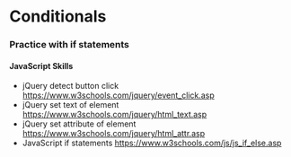 # Conditionals 
### Practice with if statements 

#### JavaScript Skills
* jQuery detect button click https://www.w3schools.com/jquery/event_click.asp
* jQuery set text of element https://www.w3schools.com/jquery/html_text.asp
* jQuery set attribute of element https://www.w3schools.com/jquery/html_attr.asp 
* JavaScript if statements https://www.w3schools.com/js/js_if_else.asp 
